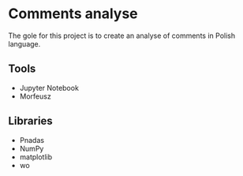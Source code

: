 # Comments analyse
The gole for this project is to create an analyse of comments in Polish language.


## Tools
* Jupyter Notebook
* Morfeusz

## Libraries 
* Pnadas
* NumPy
* matplotlib
* wo


